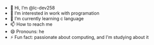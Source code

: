 - 👋 Hi, I’m @lc-dev258
- 👀 I’m interested in work with programation
- 🌱 I’m currently learning c language
- 📫 How to reach me 
- 😄 Pronouns: he
- ⚡ Fun fact: passionate about computing, and I'm studying about it

<!---
lc-dev258/lc-dev258 is a ✨ special ✨ repository because its `README.md` (this file) appears on your GitHub profile.
You can click the Preview link to take a look at your changes.
--->
